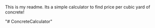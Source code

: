 This is my readme. Its a simple calculator to find price per cubic yard of concrete!

"# ConcreteCalculator" 
